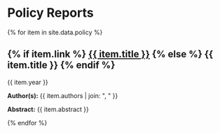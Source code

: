 <h1>Policy Reports</h1>
{% for item in site.data.policy %}
  <h2>
    {% if item.link %}
      <a href="{{ item.link }}">{{ item.title }}</a>
    {% else %}
      {{ item.title }}
    {% endif %}
  </h2>
  <p> {{ item.year }}</p>
  <p><strong>Author(s):</strong>  {{ item.authors | join: ", " }}</p> 
  <p><strong>Abstract:</strong> {{ item.abstract }}</p>
{% endfor %}